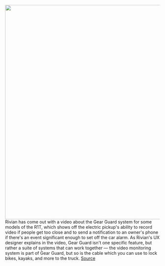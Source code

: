 <img src='https://cdn.vox-cdn.com/thumbor/L1on6z9yEmgj1e5Q5rCP7-Ehpng=/0x0:2040x1360/1200x800/filters:focal(965x654:1291x980)/cdn.vox-cdn.com/uploads/chorus_image/image/70513984/mclark_210922_4776_0024.0.jpg' width='700px' /><br/>
Rivian has come out with a video about the Gear Guard system for some models of the R1T, which shows off the electric pickup's ability to record video if people get too close and to send a notification to an owner's phone if there's an event significant enough to set off the car alarm. As Rivian's UX designer explains in the video, Gear Guard isn't one specific feature, but rather a suite of systems that can work together — the video monitoring system is part of Gear Guard, but so is the cable which you can use to lock bikes, kayaks, and more to the truck.
<a href='https://www.theverge.com/2022/2/15/22935899/rivian-gear-guard-surveillance-sasquatch-lock'> Source <a/>